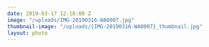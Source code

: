 ```yaml
---
date: 2019-03-17 12:18:00 Z
image: "/uploads/IMG-20190316-WA0007.jpg"
thumbnail-image: "/uploads/{IMG-20190316-WA0007}_thumbnail.jpg"
layout: photo
---
```

